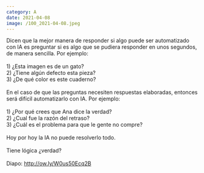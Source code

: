 ```yaml
--- 
category: A 
date: 2021-04-08 
image: /100_2021-04-08.jpeg 
--- 
```


Dicen que la mejor manera de responder si algo puede ser automatizado con IA es preguntar si es algo que se pudiera responder en unos segundos, de manera sencilla. Por ejemplo:<br><br>1) ¿Esta imagen es de un gato?<br>2) ¿Tiene algún defecto esta pieza?<br>3) ¿De qué color es este cuaderno?<br><br>En el caso de que las preguntas necesiten respuestas elaboradas, entonces será difícil automatizarlo con IA. Por ejemplo:<br><br>1) ¿Por qué crees que Ana dice la verdad?<br>2) ¿Cual fue la razón del retraso?<br>3) ¿Cuál es el problema para que le gente no compre?<br><br>Hoy por hoy la IA no puede resolverlo todo. <br><br>Tiene lógica ¿verdad?<br><br>Diapo: http://ow.ly/W0us50Ecq2B